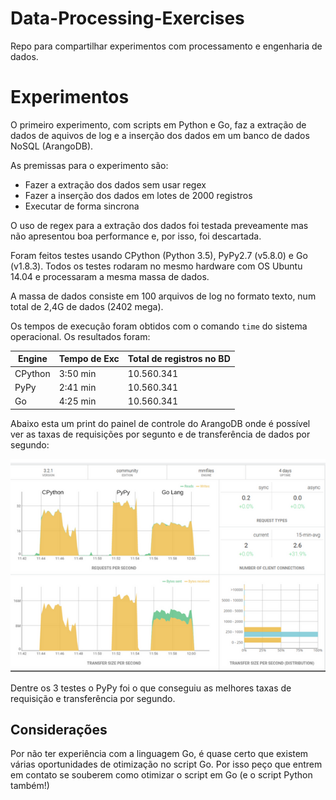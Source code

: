 # Data-Processing-Exercises

Repo para compartilhar experimentos com processamento e engenharia de dados.

# Experimentos

O primeiro experimento, com scripts em Python e Go, faz a extração de dados de aquivos de log e a inserção dos dados em um banco de dados NoSQL (ArangoDB).

As premissas para o experimento são:

- Fazer a extração dos dados sem usar regex
- Fazer a inserção dos dados em lotes de 2000 registros
- Executar de forma sincrona

O uso de regex para a extração dos dados foi testada preveamente mas não apresentou boa performance e, por isso, foi descartada.

Foram feitos testes usando CPython (Python 3.5), PyPy2.7 (v5.8.0) e Go (v1.8.3). Todos os testes rodaram no mesmo hardware com OS Ubuntu 14.04 e processaram a mesma massa de dados.

A massa de dados consiste em 100 arquivos de log no formato texto, num total de 2,4G de dados (2402 mega).

Os tempos de execução foram obtidos com o comando `time` do sistema operacional. Os resultados foram:

Engine|Tempo de Exc|Total de registros no BD
-|------------|------------------------
CPython|3:50 min|10.560.341
PyPy|2:41 min|10.560.341
Go|4:25 min|10.560.341

Abaixo esta um print do painel de controle do ArangoDB onde é possível ver as taxas de requisições por segunto e de transferência de dados por segundo:

![ArangoDB-Panel](ArangoDB-Panel.png)

Dentre os 3 testes o PyPy foi o que conseguiu as melhores taxas de requisição e transferência por segundo.

## Considerações

Por não ter experiência com a linguagem Go, é quase certo que existem várias oportunidades de otimização no script Go. Por isso peço que entrem em contato se souberem como otimizar o script em Go (e o script Python também!)
